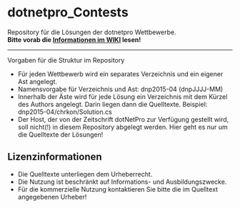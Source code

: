 # dotnetpro_Contests #
Repository für die Lösungen der dotnetpro Wettbewerbe.  
__Bitte vorab die [Informationen im WIKI](https://github.com/chrkon/dotnetpro_Contests/wiki) lesen!__

---

Vorgaben für die Struktur im Repository 
* Für jeden Wettbewerb wird ein separates Verzeichnis und ein eigener Ast angelegt.
* Namensvorgabe für Verzeichnis und Ast:  dnp2015-04 (dnpJJJJ-MM)
* Innerhalb der Äste wird für jede Lösung ein Verzeichnis mit dem Kürzel des Authors angelegt. Darin liegen dann die Quelltexte. Beispiel: dnp2015-04/chrkon/Solution.cs
* Der Host, der von der Zeitschrift dotNetPro zur Verfügung gestellt wird, soll nicht(!) in diesem Repository abgelegt werden. Hier geht es nur um die Quelltexte der Lösungen!

## Lizenzinformationen ##
* Die Quelltexte unterliegen dem Urheberrecht.
* Die Nutzung ist beschränkt auf Informations- und Ausbildungszwecke. 
* Für die kommerzielle Nutzung kontaktieren Sie bitte die im Quelltext angegebenen Urheber!
